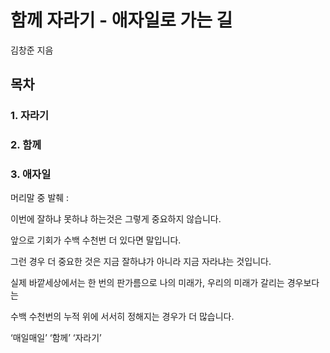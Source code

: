 # 함께 자라기 - 애자일로 가는 길
김창준 지음

목차
---

### 1. 자라기

### 2. 함께

### 3. 애자일

머리말 중 발췌 :

이번에 잘하냐 못하냐 하는것은 그렇게 중요하지 않습니다.

앞으로 기회가 수백 수천번 더 있다면 말입니다.

그런 경우 더 중요한 것은 지금 잘하냐가 아니라 지금 자라냐는 것입니다.

실제 바깥세상에서는 한 번의 판가름으로 나의 미래가, 우리의 미래가 갈리는 경우보다는

수백 수천번의 누적 위에 서서히 정해지는 경우가 더 많습니다.

‘매일매일’ ‘함께’ ‘자라기’